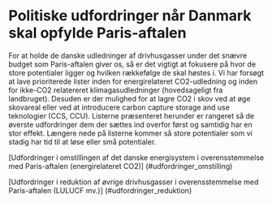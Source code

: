 <a name="challenges"></a>

# Politiske udfordringer når Danmark skal opfylde Paris-aftalen

For at holde de danske udledninger af drivhusgasser under det snævre budget som Paris-aftalen giver
os, så er det vigtigt at fokusere på hvor de store potentialer ligger og hvilken rækkefølge de skal høstes i.
Vi har forsøgt at lave prioriterede lister inden for energirelateret CO2-udledning og inden for ikke-CO2
relatereret klimagasudledninger (hovedsageligt fra landbruget). Desuden er der mulighed for at lagre
CO2 i skov ved at øge skovareal eller ved at introducere carbon capture storage and use teknologier
(CCS, CCU).
Listerne præsenteret herunder er rangeret så de øverste udfordringer dem der sættes ind overfor først
og samtidig har en stor effekt. Længere nede på listerne kommer så store potentialer som vi stadig har
tid til at løse eller små potentialer.

[Udfordringer i omstillingen af det
danske energisystem i
overensstemmelse med Paris-aftalen
(energirelateret CO2)] (#udfordringer_omstilling)

[Udfordringer i reduktion af øvrige
drivhusgasser i overensstemmelse med
Paris-aftalen (LULUCF mv.)] (#udfordringer_reduktion)



